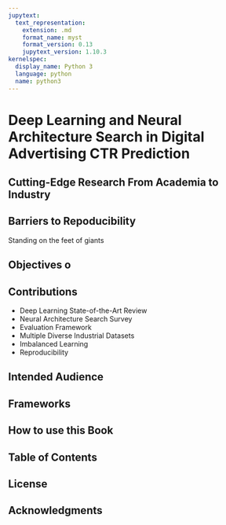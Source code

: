```yaml
---
jupytext:
  text_representation:
    extension: .md
    format_name: myst
    format_version: 0.13
    jupytext_version: 1.10.3
kernelspec:
  display_name: Python 3
  language: python
  name: python3
---
```

# Deep Learning and Neural Architecture Search in Digital Advertising CTR Prediction
## Cutting-Edge Research From Academia to Industry
## Barriers to Repoducibility
Standing on the feet of giants
## Objectives o
## Contributions
 - Deep Learning State-of-the-Art Review
 - Neural Architecture Search Survey
 - Evaluation Framework
 - Multiple Diverse Industrial Datasets
 - Imbalanced Learning
 - Reproducibility
## Intended Audience
## Frameworks
## How to use this Book
## Table of Contents
## License
## Acknowledgments

